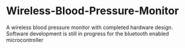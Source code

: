 # Wireless-Blood-Pressure-Monitor
A wireless blood pressure monitor with completed hardware design. Software development is still in progress for the bluetooth enabled microcontroller 
